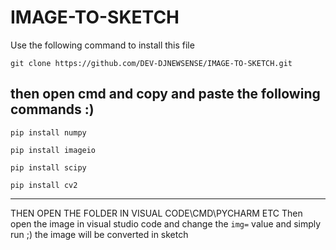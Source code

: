 # IMAGE-TO-SKETCH
Use the following command to install this file

```git clone https://github.com/DEV-DJNEWSENSE/IMAGE-TO-SKETCH.git```

then open cmd and copy and paste the following commands :)
---
```pip install numpy```

```pip install imageio```

```pip install scipy```

```pip install cv2```

---

THEN OPEN THE FOLDER IN VISUAL CODE\CMD\PYCHARM ETC
Then open the image in visual studio code and change the
```img=``` value
and simply run ;)
the image will be converted in sketch
